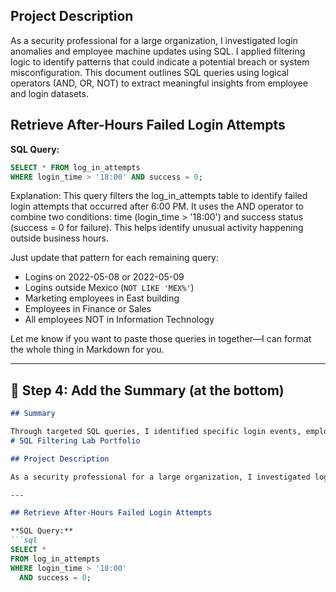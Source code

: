 ## Project Description

As a security professional for a large organization, I investigated login anomalies and employee machine updates using SQL. I applied filtering logic to identify patterns that could indicate a potential breach or system misconfiguration. This document outlines SQL queries using logical operators (AND, OR, NOT) to extract meaningful insights from employee and login datasets.

## Retrieve After-Hours Failed Login Attempts

**SQL Query:**
```sql
SELECT * FROM log_in_attempts
WHERE login_time > '18:00' AND success = 0;
```
Explanation: This query filters the log_in_attempts table to identify failed login attempts that occurred after 6:00 PM. It uses the AND operator to combine two conditions: time (login_time > '18:00') and success status (success = 0 for failure). This helps identify unusual activity happening outside business hours.

Just update that pattern for each remaining query:

- Logins on 2022-05-08 or 2022-05-09
- Logins outside Mexico (`NOT LIKE 'MEX%'`)
- Marketing employees in East building
- Employees in Finance or Sales
- All employees NOT in Information Technology

Let me know if you want to paste those queries in together—I can format the whole thing in Markdown for you.

---

## 📌 Step 4: Add the Summary (at the bottom)

```markdown
## Summary

Through targeted SQL queries, I identified specific login events, employee groups, and security-related anomalies. This exercise demonstrated my ability to filter large datasets using multiple logic operators and pattern matching. These skills are foundational for real-world threat detection and supporting secure infrastructure management.
# SQL Filtering Lab Portfolio

## Project Description

As a security professional for a large organization, I investigated login anomalies and employee machine updates using SQL. I applied filtering logic to identify patterns that could indicate a potential breach or system misconfiguration. This document outlines SQL queries using logical operators (AND, OR, NOT) and pattern matching to extract meaningful insights from employee and login datasets.

---

## Retrieve After-Hours Failed Login Attempts

**SQL Query:**
```sql
SELECT *
FROM log_in_attempts
WHERE login_time > '18:00'
  AND success = 0;

